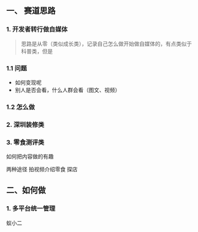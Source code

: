 ## 一、 赛道思路

### 1. 开发者转行做自媒体

> 思路是从零（类似成长类），记录自己怎么做开始做自媒体的，有点类似于科普类，但是

### 1.1 问题

- 如何变现呢
- 别人是否会看，什么人群会看（图文、视频）

### 1.2 怎么做

### 2. 深圳装修类

### 3. 零食测评类

如何把内容做的有趣

两种途径 拍视频介绍零食 探店

## 二、如何做

### 1. 多平台统一管理

蚁小二
